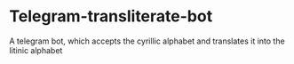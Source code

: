 # Telegram-transliterate-bot
A telegram bot, which accepts the cyrillic alphabet and translates it into the litinic alphabet
